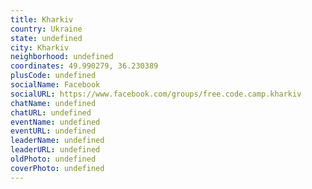 ```yaml
---
title: Kharkiv
country: Ukraine
state: undefined
city: Kharkiv
neighborhood: undefined
coordinates: 49.990279, 36.230389
plusCode: undefined
socialName: Facebook
socialURL: https://www.facebook.com/groups/free.code.camp.kharkiv
chatName: undefined
chatURL: undefined
eventName: undefined
eventURL: undefined
leaderName: undefined
leaderURL: undefined
oldPhoto: undefined
coverPhoto: undefined
---
```

